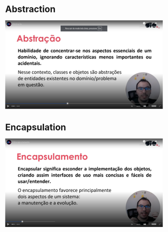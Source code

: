 # Abstraction

![abstraction](images/abstraction.png)


# Encapsulation

![abstraction](images/encapsulation.png)